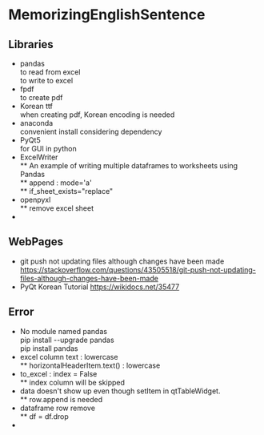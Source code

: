 # MemorizingEnglishSentence
## Libraries
* pandas  
to read from excel  
to write to excel
* fpdf  
to create pdf  
* Korean ttf  
when creating pdf, Korean encoding is needed  
* anaconda  
convenient install considering dependency  
* PyQt5  
for GUI in python  
* ExcelWriter  
** An example of writing multiple dataframes to worksheets using Pandas  
** append : mode='a'  
** if_sheet_exists="replace"  
* openpyxl   
** remove excel sheet  
* 

## WebPages  
* git push not updating files although changes have been made  
https://stackoverflow.com/questions/43505518/git-push-not-updating-files-although-changes-have-been-made  
* PyQt Korean Tutorial 
https://wikidocs.net/35477

## Error  
* No module named pandas  
pip install --upgrade pandas  
pip install pandas  
* excel column text : lowercase  
** horizontalHeaderItem.text() : lowercase  
* to_excel : index = False  
** index column will be skipped  
* data doesn't show up even though setItem in qtTableWidget.  
** row.append is needed  
* dataframe row remove  
** df = df.drop  
* 
